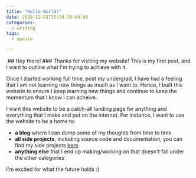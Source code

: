 ```yaml
---
title: "Hello World!"
date: 2020-12-01T15:34:30-04:00
categories:
  - writing
tags:
  - update

---
```

<img src="{{ site.url }}{{ site.baseurl }}/assets/image/3255469.jpg" alt="" align="top">
## Hey there!
### Thanks for visiting my website! This is my first post, and I want to outline what I'm trying to achieve with it. 

Once I started working full time, post my undergrad, I have had a feeling that I am not learning new things as much as I want to. Hence, I built this website to ensure I keep learning new things and continue to keep the momentum that I know I can acheive.

I want this website to be a catch-all landing page for anything and everything that I make and put on the internet. For instance, I want to use the website to be a home to:
- **a blog** where I can dump some of my thoughts from time to time
- **all side projects**, including source code and documentation, you can find my side projects [here](https://shambhavisingh24.github.io/categories/#projects)
- **anything else** that I end up making/working on that doesn't fall under the other categories

I'm excited for what the future holds :)
